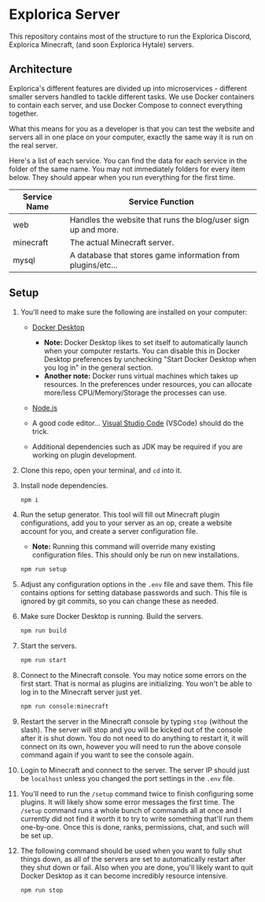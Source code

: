 # Explorica Server

This repository contains most of the structure to run the Explorica Discord, Explorica Minecraft, (and soon Explorica Hytale) servers.

## Architecture

Explorica's different features are divided up into microservices - different smaller servers handled to tackle different tasks. We use Docker containers to contain each server, and use Docker Compose to connect everything together.

What this means for you as a developer is that you can test the website and servers all in one place on your computer, exactly the same way it is run on the real server.

Here's a list of each service. You can find the data for each service in the folder of the same name. You may not immediately folders for every item below. They should appear when you run everything for the first time.

| Service Name | Service Function                                              |
| ------------ | ------------------------------------------------------------- |
| web          | Handles the website that runs the blog/user sign up and more. |
| minecraft    | The actual Minecraft server.                                  |
| mysql        | A database that stores game information from plugins/etc...   |

## Setup

1.  You'll need to make sure the following are installed on your computer:

    - [Docker Desktop](https://www.docker.com/products/docker-desktop)

      - **Note:** Docker Desktop likes to set itself to automatically launch when your computer restarts. You can disable this in Docker Desktop preferences by unchecking "Start Docker Desktop when you log in" in the general section.
      - **Another note:** Docker runs virtual machines which takes up resources. In the preferences under resources, you can allocate more/less CPU/Memory/Storage the processes can use.

    - [Node.js](https://nodejs.org/en/download/)
    - A good code editor... [Visual Studio Code](https://code.visualstudio.com) (VSCode) should do the trick.
    - Additional dependencies such as JDK may be required if you are working on plugin development.

1.  Clone this repo, open your terminal, and `cd` into it.
1.  Install node dependencies.

    ```bash
    npm i
    ```

1.  Run the setup generator. This tool will fill out Minecraft plugin configurations, add you to your server as an op, create a website account for you, and create a server configuration file.

    - **Note:** Running this command will override many existing configuration files. This should only be run on new installations.

    ```bash
    npm run setup
    ```

1.  Adjust any configuration options in the `.env` file and save them. This file contains options for setting database passwords and such. This file is ignored by git commits, so you can change these as needed.

1.  Make sure Docker Desktop is running. Build the servers.

    ```bash
    npm run build
    ```

1.  Start the servers.

    ```bash
    npm run start
    ```

1.  Connect to the Minecraft console. You may notice some errors on the first start. That is normal as plugins are initializing. You won't be able to log in to the Minecraft server just yet.

    ```bash
    npm run console:minecraft
    ```

1.  Restart the server in the Minecraft console by typing `stop` (without the slash). The server will stop and you will be kicked out of the console after it is shut down. You do not need to do anything to restart it, it will connect on its own, however you will need to run the above console command again if you want to see the console again.

1.  Login to Minecraft and connect to the server. The server IP should just be `localhost` unless you changed the port settings in the `.env` file.

1.  You'll need to run the `/setup` command twice to finish configuring some plugins. It will likely show some error messages the first time. The `/setup` command runs a whole bunch of commands all at once and I currently did not find it worth it to try to write something that'll run them one-by-one. Once this is done, ranks, permissions, chat, and such will be set up.

1.  The following command should be used when you want to fully shut things down, as all of the servers are set to automatically restart after they shut down or fail. Also when you are done, you'll likely want to quit Docker Desktop as it can become incredibly resource intensive.

    ```bash
    npm run stop
    ```
